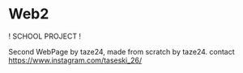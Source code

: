 # Web2
! SCHOOL PROJECT !

Second WebPage by taze24,
made from scratch by taze24.
contact https://www.instagram.com/taseski_26/
